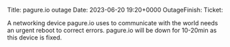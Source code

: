 Title: pagure.io outage
Date: 2023-06-20 19:20+0000
OutageFinish:
Ticket:

A networking device pagure.io uses to communicate with the world
needs an urgent reboot to correct errors. pagure.io will be down
for 10-20min as this device is fixed.

